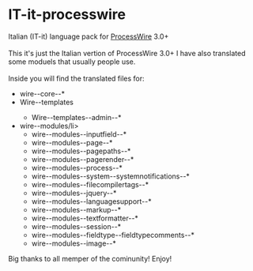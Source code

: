 # IT-it-processwire
Italian (IT-it) language pack for <a href="http://processwire.com/">ProcessWire</a> 3.0+
<br>
<br>
This it's just the Italian vertion of ProcessWire 3.0+
I have also translated some moduels that usually people use.
<br>
<br>
Inside you will find the translated files for:<br>
<ul>
  <li>wire--core--*</li>
  <li>Wire--templates</li>
    <ul><li>Wire--templates--admin--*</ul></li>
  <li>wire--modules/li>
    <ul>
      <li>wire--modules--inputfield--*</li>
      <li>wire--modules--page--*</li>
      <li>wire--modules--pagepaths--*</li>
      <li>wire--modules--pagerender--*</li>
      <li>wire--modules--process--*</li>
      <li>wire--modules--system--systemnotifications--*</li>
      <li>wire--modules--filecompilertags--*</li>
      <li>wire--modules--jquery--*</li>
      <li>wire--modules--languagesupport--*</li>
      <li>wire--modules--markup--*</li>
      <li>wire--modules--textformatter--*</li>
      <li>wire--modules--session--*</li>
      <li>wire--modules--fieldtype--fieldtypecomments--*</li>
      <li>wire--modules--image--*</li>
      </ul>
</ul>


Big thanks to all memper of the cominunity!
Enjoy!
